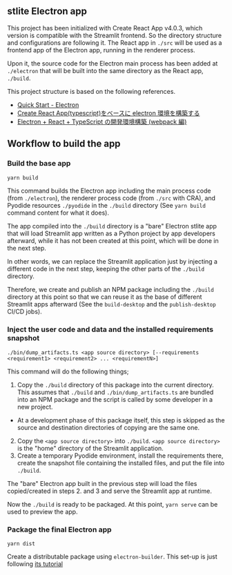 ## stlite Electron app

This project has been initialized with Create React App v4.0.3, which version is compatible with the Streamlit frontend.
So the directory structure and configurations are following it.
The React app in `./src` will be used as a frontend app of the Electron app, running in the renderer process.

Upon it, the source code for the Electron main process has been added at `./electron` that will be built into the same directory as the React app, `./build`.

This project structure is based on the following references.

- [Quick Start - Electron](https://www.electronjs.org/docs/latest/tutorial/quick-start)
- [Create React App(typescript)をベースに electron 環境を構築する](https://zenn.dev/niwaringo/articles/af693596ef948e)
- [Electron + React + TypeScript の開発環境構築 (webpack 編)](https://zenn.dev/sprout2000/articles/5d7b350c2e85bc)

## Workflow to build the app

### Build the base app

```sh
yarn build
```

This command builds the Electron app including the main process code (from `./electron`), the renderer process code (from `./src` with CRA), and Pyodide resources `./pyodide` in the `./build` directory (See `yarn build` command content for what it does).

The app compiled into the `./build` directory is a "bare" Electron stlite app that will load Streamlit app written as a Python project by app developers afterward, while it has not been created at this point, which will be done in the next step.

In other words, we can replace the Streamlit application just by injecting a different code in the next step, keeping the other parts of the `./build` directory.

Therefore, we create and publish an NPM package including the `./build` directory at this point so that we can reuse it as the base of different Streamlit apps afterward (See the `build-desktop` and the `publish-desktop` CI/CD jobs).

### Inject the user code and data and the installed requirements snapshot

```
./bin/dump_artifacts.ts <app source directory> [--requirements <requirement1> <requirement2> ... <requirementN>]
```

This command will do the following things;

1. Copy the `./build` directory of this package into the current directory. This assumes that `./build` and `./bin/dump_artifacts.ts` are bundled into an NPM package and the script is called by some developer in a new project.

- At a development phase of this package itself, this step is skipped as the source and destination directories of copying are the same one.

2. Copy the `<app source directory>` into `./build`. `<app source directory>` is the "home" directory of the Streamlit application.
3. Create a temporary Pyodide environment, install the requirements there, create the snapshot file containing the installed files, and put the file into `./build`.

The "bare" Electron app built in the previous step will load the files copied/created in steps 2. and 3 and serve the Streamlit app at runtime.

Now the `./build` is ready to be packaged.
At this point, `yarn serve` can be used to preview the app.

### Package the final Electron app

```
yarn dist
```

Create a distributable package using `electron-builder`.
This set-up is just following [its tutorial](https://www.electron.build/#quick-setup-guide)
